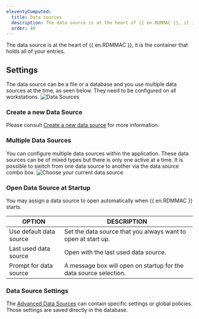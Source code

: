 ```yaml
---
eleventyComputed:
  title: Data sources
  description: The data source is at the heart of {{ en.RDMMAC }}, it is the container that holds all of your entries.
  order: 40
---
```

The data source is at the heart of {{ en.RDMMAC }}, it is the container that holds all of your entries.

## Settings

The data source can be a file or a database and you use multiple data sources at the time, as seen below. They need to be configured on all workstations.
![Data Sources](https://cdnweb.devolutions.net/docs/docs_en_rdm_mac_clip6016.png)

### Create a new Data Source

Please consult [Create a new data source](/rdm/mac/data-sources/create-new-data-source/) for more information.

### Multiple Data Sources

You can configure multiple data sources within the application. These data sources can be of mixed types but there is only one active at a time. It is possible to switch from one data source to another via the data source combo box.
![Choose your current data source](https://cdnweb.devolutions.net/docs/docs_en_rdm_mac_clip10137.png)

### Open Data Source at Startup

You may assign a data source to open automatically when {{ en.RDMMAC }} starts.

| OPTION                    | DESCRIPTION |
|---------------------------|-------------|
| Use default data source   | Set the data source that you always want to open at start up. |
| Last used data source     | Open with the last used data source. |
| Prompt for data source    | A message box will open on startup for the data source selection. |

### Data Source Settings

The [Advanced Data Sources](/rdm/mac/data-sources/data-sources-types/advanced-data-sources/) can contain specific settings or global policies. Those settings are saved directly in the database.
